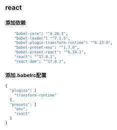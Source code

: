 ## react

### 添加依赖
```bash
    "babel-core": "^6.26.3",
    "babel-loader": "^7.1.5",
    "babel-plugin-transform-runtime": "^6.23.0",
    "babel-preset-env": "^1.7.0",
    "babel-preset-react": "^6.24.1",
    "react": "^17.0.1",
    "react-dom": "^17.0.1",
```

### 添加.babelrc配置
  ```js
  {
    "plugins": [
      "transform-runtime"
    ],
    "presets": [
      "env",
      "react"
    ]
  }
  ```